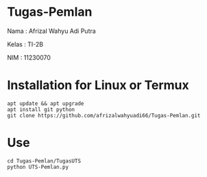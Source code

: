 # Tugas-Pemlan
Nama    : Afrizal Wahyu Adi Putra

Kelas   : TI-2B

NIM     : 11230070

# Installation for Linux or Termux

  ```
  apt update && apt upgrade
  apt install git python
  git clone https://github.com/afrizalwahyuadi66/Tugas-Pemlan.git
  ```

# Use
  
  ```
  cd Tugas-Pemlan/TugasUTS
  python UTS-Pemlan.py
  ```
